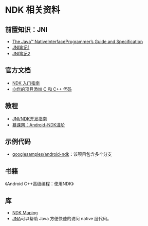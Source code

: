 # NDK 相关资料

## 前置知识：JNI

- [The Java™ NativeInterfaceProgrammer’s Guide and Specification](TheJava™NativeInterfaceProgrammer’sGuideAndSpecification.pdf)
- [JNI笔记1](JNI笔记-1.md)
- [JNI笔记2](JNI笔记-2.md)

## 官方文档

- [NDK 入门指南](https://developer.android.com/ndk/guides/index.html)
- [向您的项目添加 C 和 C++ 代码](https://developer.android.com/studio/projects/add-native-code.html)

## 教程

- [JNI/NDK开发指南](https://blog.csdn.net/xyang81/column/info/blogjnindk)
- [慕课网：Android-NDK进阶](https://www.imooc.com/learn/918)

## 示例代码

- [googlesamples/android-ndk](https://github.com/googlesamples/android-ndk)：该项目包含多个分支

## 书籍

《Android C++高级编程：使用NDK》

## 库

- [NDK Maping](http://cdn2.jianshu.io/p/bdce346aef85)
- [JNA](https://github.com/java-native-access/jna)可以帮助 Java 方便快速的访问 native 层代码。
